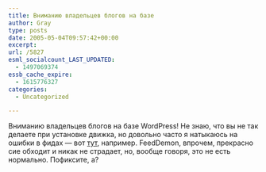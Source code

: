 ```yaml
---
title: Вниманию владельцев блогов на базе
author: Gray
type: posts
date: 2005-05-04T09:57:42+00:00
excerpt:
url: /5827
esml_socialcount_LAST_UPDATED:
  - 1497069374
essb_cache_expire:
  - 1615776327
categories:
  - Uncategorized

---
```








Вниманию владельцев блогов на базе WordPress! Не знаю, что вы не так делаете при установке движка, но довольно часто я натыкаюсь на ошибки в фидах &#8212; вот <a href="http://www.setti.biz/feed/" target="_blank">тут</a>, например. FeedDemon, впрочем, прекрасно сие обходит и никак не страдает, но, вообще говоря, это не есть нормально. Пофиксите, а?